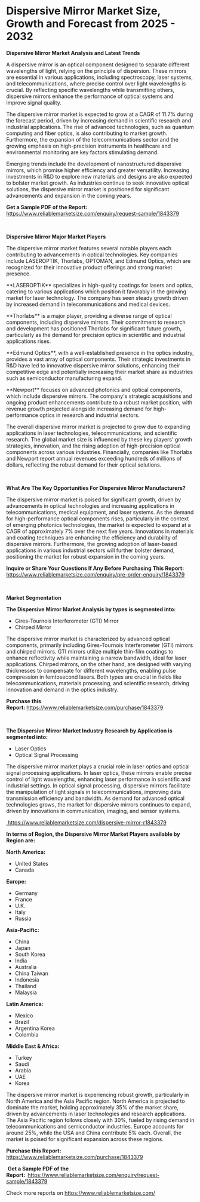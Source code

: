 <p><h1>Dispersive Mirror Market Size, Growth and Forecast from 2025 - 2032</h1></p><p><strong>Dispersive Mirror Market Analysis and Latest Trends</strong></p>
<p><p>A dispersive mirror is an optical component designed to separate different wavelengths of light, relying on the principle of dispersion. These mirrors are essential in various applications, including spectroscopy, laser systems, and telecommunications, where precise control over light wavelengths is crucial. By reflecting specific wavelengths while transmitting others, dispersive mirrors enhance the performance of optical systems and improve signal quality.</p><p>The dispersive mirror market is expected to grow at a CAGR of 11.7% during the forecast period, driven by increasing demand in scientific research and industrial applications. The rise of advanced technologies, such as quantum computing and fiber optics, is also contributing to market growth. Furthermore, the expansion of the telecommunications sector and the growing emphasis on high-precision instruments in healthcare and environmental monitoring are key factors stimulating demand.</p><p>Emerging trends include the development of nanostructured dispersive mirrors, which promise higher efficiency and greater versatility. Increasing investments in R&D to explore new materials and designs are also expected to bolster market growth. As industries continue to seek innovative optical solutions, the dispersive mirror market is positioned for significant advancements and expansion in the coming years.</p></p>
<p><strong>Get a Sample PDF of the Report:&nbsp;</strong> <a href="https://www.reliablemarketsize.com/enquiry/request-sample/1843379?utm_campaign=1131&utm_medium=2&utm_source=Github&utm_content=ia&utm_term=13022025&utm_id=dispersive-mirror">https://www.reliablemarketsize.com/enquiry/request-sample/1843379</a></p>
<p>&nbsp;</p>
<p><strong>Dispersive Mirror Major Market Players</strong></p>
<p><p>The dispersive mirror market features several notable players each contributing to advancements in optical technologies. Key companies include LASEROPTIK, Thorlabs, OPTOMAN, and Edmund Optics, which are recognized for their innovative product offerings and strong market presence.</p><p>**LASEROPTIK** specializes in high-quality coatings for lasers and optics, catering to various applications which position it favorably in the growing market for laser technology. The company has seen steady growth driven by increased demand in telecommunications and medical devices.</p><p>**Thorlabs** is a major player, providing a diverse range of optical components, including dispersive mirrors. Their commitment to research and development has positioned Thorlabs for significant future growth, particularly as the demand for precision optics in scientific and industrial applications rises.</p><p>**Edmund Optics**, with a well-established presence in the optics industry, provides a vast array of optical components. Their strategic investments in R&D have led to innovative dispersive mirror solutions, enhancing their competitive edge and potentially increasing their market share as industries such as semiconductor manufacturing expand.</p><p>**Newport** focuses on advanced photonics and optical components, which include dispersive mirrors. The company's strategic acquisitions and ongoing product enhancements contribute to a robust market position, with revenue growth projected alongside increasing demand for high-performance optics in research and industrial sectors.</p><p>The overall dispersive mirror market is projected to grow due to expanding applications in laser technologies, telecommunications, and scientific research. The global market size is influenced by these key players' growth strategies, innovation, and the rising adoption of high-precision optical components across various industries. Financially, companies like Thorlabs and Newport report annual revenues exceeding hundreds of millions of dollars, reflecting the robust demand for their optical solutions.</p></p>
<p>&nbsp;</p>
<p><strong>What Are The Key Opportunities For Dispersive Mirror Manufacturers?</strong></p>
<p><p>The dispersive mirror market is poised for significant growth, driven by advancements in optical technologies and increasing applications in telecommunications, medical equipment, and laser systems. As the demand for high-performance optical components rises, particularly in the context of emerging photonics technologies, the market is expected to expand at a CAGR of approximately 7% over the next five years. Innovations in materials and coating techniques are enhancing the efficiency and durability of dispersive mirrors. Furthermore, the growing adoption of laser-based applications in various industrial sectors will further bolster demand, positioning the market for robust expansion in the coming years.</p></p>
<p><strong>Inquire or Share Your Questions If Any Before Purchasing This Report:</strong> <a href="https://www.reliablemarketsize.com/enquiry/pre-order-enquiry/1843379?utm_campaign=1131&utm_medium=2&utm_source=Github&utm_content=ia&utm_term=13022025&utm_id=dispersive-mirror">https://www.reliablemarketsize.com/enquiry/pre-order-enquiry/1843379</a></p>
<p>&nbsp;</p>
<p><strong>Market Segmentation</strong></p>
<p><strong>The Dispersive Mirror Market Analysis by types is segmented into:</strong></p>
<p><ul><li>Gires-Tournois Interferometer (GTI) Mirror</li><li>Chirped Mirror</li></ul></p>
<p><p>The dispersive mirror market is characterized by advanced optical components, primarily including Gires-Tournois Interferometer (GTI) mirrors and chirped mirrors. GTI mirrors utilize multiple thin-film coatings to enhance reflectivity while maintaining a narrow bandwidth, ideal for laser applications. Chirped mirrors, on the other hand, are designed with varying thicknesses to compensate for different wavelengths, enabling pulse compression in femtosecond lasers. Both types are crucial in fields like telecommunications, materials processing, and scientific research, driving innovation and demand in the optics industry.</p></p>
<p><strong>Purchase this Report:&nbsp;</strong><a href="https://www.reliablemarketsize.com/purchase/1843379?utm_campaign=1131&utm_medium=2&utm_source=Github&utm_content=ia&utm_term=13022025&utm_id=dispersive-mirror">https://www.reliablemarketsize.com/purchase/1843379</a></p>
<p>&nbsp;</p>
<p><strong>The Dispersive Mirror Market Industry Research by Application is segmented into:</strong></p>
<p><ul><li>Laser Optics</li><li>Optical Signal Processing</li></ul></p>
<p><p>The dispersive mirror market plays a crucial role in laser optics and optical signal processing applications. In laser optics, these mirrors enable precise control of light wavelengths, enhancing laser performance in scientific and industrial settings. In optical signal processing, dispersive mirrors facilitate the manipulation of light signals in telecommunications, improving data transmission efficiency and bandwidth. As demand for advanced optical technologies grows, the market for dispersive mirrors continues to expand, driven by innovations in communication, imaging, and sensor systems.</p></p>
<p><a href="https://www.reliablemarketsize.com/dispersive-mirror-r1843379?utm_campaign=1131&utm_medium=2&utm_source=Github&utm_content=ia&utm_term=13022025&utm_id=dispersive-mirror">&nbsp;https://www.reliablemarketsize.com/dispersive-mirror-r1843379</a></p>
<p><strong>In terms of Region, the Dispersive Mirror Market Players available by Region are:</strong></p>
<p>
    <p> <strong> North America: </strong>
        <ul>
            <li>United States</li>
            <li>Canada</li>
        </ul>
        </p> 
    <p> <strong> Europe: </strong>
        <ul>
            <li>Germany</li>
            <li>France</li>
            <li>U.K.</li>
            <li>Italy</li>
            <li>Russia</li>
        </ul>
        </p> 
    <p> <strong> Asia-Pacific: </strong>
        <ul>
            <li>China</li>
            <li>Japan</li>
            <li>South Korea</li>
            <li>India</li>
            <li>Australia</li>
            <li>China Taiwan</li>
            <li>Indonesia</li>
            <li>Thailand</li>
            <li>Malaysia</li>
        </ul>
        </p> 
    <p> <strong> Latin America: </strong>
        <ul>
            <li>Mexico</li>
            <li>Brazil</li>
            <li>Argentina Korea</li>
            <li>Colombia</li>
        </ul>
        </p> 
    <p> <strong> Middle East & Africa: </strong>
        <ul>
            <li>Turkey</li>
            <li>Saudi</li>
            <li>Arabia</li>
            <li>UAE</li>
            <li>Korea</li>
        </ul>
    </p>
    </p>
<p><p>The dispersive mirror market is experiencing robust growth, particularly in North America and the Asia Pacific region. North America is projected to dominate the market, holding approximately 35% of the market share, driven by advancements in laser technologies and research applications. The Asia Pacific region follows closely with 30%, fueled by rising demand in telecommunications and semiconductor industries. Europe accounts for around 25%, while the USA and China contribute 5% each. Overall, the market is poised for significant expansion across these regions.</p></p>
<p><strong>Purchase this Report: </strong><a href="https://www.reliablemarketsize.com/purchase/1843379?utm_campaign=1131&utm_medium=2&utm_source=Github&utm_content=ia&utm_term=13022025&utm_id=dispersive-mirror">https://www.reliablemarketsize.com/purchase/1843379</a></p>
<p>&nbsp;<strong>Get a Sample PDF of the Report:&nbsp;&nbsp;</strong><a href="https://www.reliablemarketsize.com/enquiry/request-sample/1843379?utm_campaign=1131&utm_medium=2&utm_source=Github&utm_content=ia&utm_term=13022025&utm_id=dispersive-mirror">https://www.reliablemarketsize.com/enquiry/request-sample/1843379</a></p>
<p><strong></strong></p>
<p>Check more reports on <a href="https://www.reliablemarketsize.com/?utm_campaign=1131&utm_medium=2&utm_source=Github&utm_content=ia&utm_term=13022025&utm_id=dispersive-mirror">https://www.reliablemarketsize.com/</a></p>